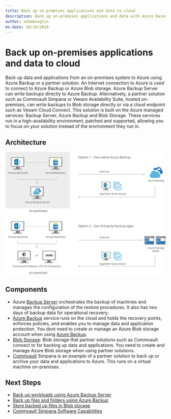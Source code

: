 ```yaml
---
title: Back up on-premises applications and data to cloud
description: Back up on-premises applications and data with Azure Backup and Blob storage applications. Read documentation on implementing these archiving solutions today.
author: adamboeglin
ms.date: 10/18/2018
---
```

# Back up on-premises applications and data to cloud
Back up data and applications from an on-premises system to Azure using Azure Backup or a partner solution. An Internet connection to Azure is used to connect to Azure Backup or Azure Blob storage. Azure Backup Server can write backups directly to Azure Backup. Alternatively, a partner solution such as Commvault Simpana or Veeam Availability Suite, hosted on-premises, can write backups to Blob storage directly or via a cloud endpoint such as Veeam Cloud Connect.
This solution is built on the Azure managed services: Backup Server, Azure Backup and Blob Storage. These services run in a high-availability environment, patched and supported, allowing you to focus on your solution instead of the environment they run in.

## Architecture
<img src="media/backup-archive-on-premises-applications.svg" alt='architecture diagram' />

## Components
* Azure [Backup Server](http://azure.microsoft.com/services/backup/) orchestrates the backup of machines and manages the configuration of the restore procedures. It also has two days of backup data for operational recovery.
* [Azure Backup](http://azure.microsoft.com/services/backup/) service runs on the cloud and holds the recovery points, enforces policies, and enables you to manage data and application protection. You dont need to create or manage an Azure Blob storage account when using [Azure Backup](http://azure.microsoft.com/services/backup/).
* [Blob Storage](href="http://azure.microsoft.com/services/storage/blobs/): Blob storage that partner solutions such as Commvault connect to for backing up data and applications. You need to create and manage Azure Blob storage when using partner solutions.
* [Commvault](http://azure.microsoft.com/marketplace/partners/commvault/commvault/) Simpana is an example of a partner solution to back up or archive your data and applications to Azure. This runs on a virtual machine on-premises.

## Next Steps
* [Back up workloads using Azure Backup Server](https://docs.microsoft.com/api/Redirect/documentation/articles/backup-azure-microsoft-azure-backup/)
* [Back up files and folders using Azure Backup](https://docs.microsoft.com/api/Redirect/documentation/articles/backup-try-azure-backup-in-10-mins/)
* [Store backed up files in Blob storage](https://docs.microsoft.com/api/Redirect/documentation/articles/storage-dotnet-how-to-use-blobs/)
* [Commvault Simpana Software Capabilities](https://documentation.commvault.com/commvault/v10/article?p=whats_new/c_commcell_features.htm)